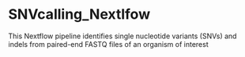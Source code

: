 # SNVcalling_Nextlfow
This Nextflow pipeline identifies single nucleotide variants (SNVs) and indels from paired-end FASTQ files of an organism of interest
